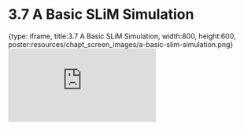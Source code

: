 # 3.7 A Basic SLiM Simulation
 
{type: iframe, title:3.7 A Basic SLiM Simulation, width:800, height:600, poster:resources/chapt_screen_images/a-basic-slim-simulation.png}
![](https://andrew-bortvin.github.io/slimNotes/no_toc/a-basic-slim-simulation.html)
 

 
